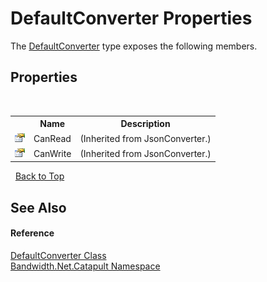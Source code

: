﻿# DefaultConverter Properties
 

The <a href ="T_Bandwidth_Net_Catapult_DefaultConverter.md">DefaultConverter</a> type exposes the following members.


## Properties
&nbsp;<table><tr><th></th><th>Name</th><th>Description</th></tr><tr><td>![Public property](media/pubproperty.gif "Public property")</td><td>CanRead</td><td> (Inherited from JsonConverter.)</td></tr><tr><td>![Public property](media/pubproperty.gif "Public property")</td><td>CanWrite</td><td> (Inherited from JsonConverter.)</td></tr></table>&nbsp;
<a href="#defaultconverter-properties">Back to Top</a>

## See Also


#### Reference
<a href ="T_Bandwidth_Net_Catapult_DefaultConverter.md">DefaultConverter Class</a><br /><a href ="N_Bandwidth_Net_Catapult.md">Bandwidth.Net.Catapult Namespace</a><br />